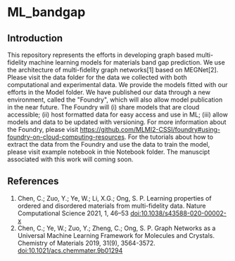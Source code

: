 # ML_bandgap
## Introduction

This repository represents the efforts in developing graph based multi-fidelity machine learning models for materials band gap prediction. We use the architecture of multi-fidelity graph networks[1] based on MEGNet[2]. Please visit the data folder for the data we collected with both computational and experimental data. We provide the models fitted with our efforts in the Model folder. We have published our data through a new environment, called the "Foundry", which will also allow model publication in the near future. The Foundry will (i) share models that are cloud accessible; (ii) host formatted data for easy access and use in ML; (iii) allow models and data to be updated with versioning.  For more information about the Foundry, please visit https://github.com/MLMI2-CSSI/foundry#using-foundry-on-cloud-computing-resources. For the tutorials about how to extract the data from the Foundry and use the data to train the model, please visit example notebook in thie Notebook folder. The manuscipt associated with this work will coming soon.

## References

1. Chen, C.; Zuo, Y.; Ye, W.; Li, X.G.; Ong, S. P. Learning properties of ordered and
   disordered materials from multi-fidelity data. Nature Computational Science 2021,
   1, 46–53 [doi:10.1038/s43588-020-00002-x](https://www.nature.com/articles/s43588-020-00002-x)
2. Chen, C.; Ye, W.; Zuo, Y.; Zheng, C.; Ong, S. P. Graph Networks as a
   Universal Machine Learning Framework for Molecules and Crystals. Chemistry
   of Materials 2019, 31(9), 3564-3572.
   [doi:10.1021/acs.chemmater.9b01294](https://doi.org/10.1021/acs.chemmater.9b01294)


